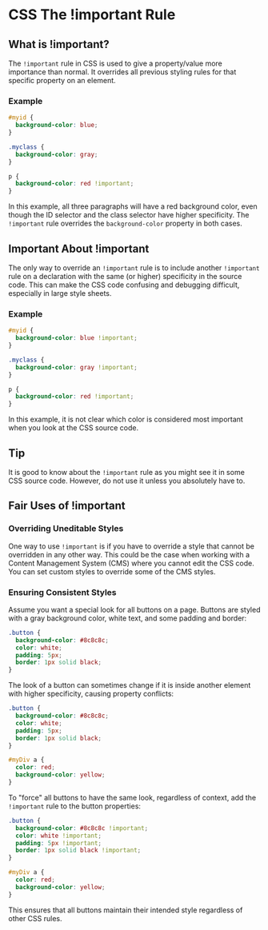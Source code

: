 # CSS The !important Rule
## What is !important?
The `!important` rule in CSS is used to give a property/value more importance than normal. It overrides all previous styling rules for that specific property on an element.
### Example

```css
#myid {
  background-color: blue;
}

.myclass {
  background-color: gray;
}

p {
  background-color: red !important;
}
```

In this example, all three paragraphs will have a red background color, even though the ID selector and the class selector have higher specificity. The `!important` rule overrides the `background-color` property in both cases.

## Important About !important

The only way to override an `!important` rule is to include another `!important` rule on a declaration with the same (or higher) specificity in the source code. This can make the CSS code confusing and debugging difficult, especially in large style sheets.

### Example

```css
#myid {
  background-color: blue !important;
}

.myclass {
  background-color: gray !important;
}

p {
  background-color: red !important;
}
```

In this example, it is not clear which color is considered most important when you look at the CSS source code.

## Tip

It is good to know about the `!important` rule as you might see it in some CSS source code. However, do not use it unless you absolutely have to.

## Fair Uses of !important

### Overriding Uneditable Styles

One way to use `!important` is if you have to override a style that cannot be overridden in any other way. This could be the case when working with a Content Management System (CMS) where you cannot edit the CSS code. You can set custom styles to override some of the CMS styles.

### Ensuring Consistent Styles

Assume you want a special look for all buttons on a page. Buttons are styled with a gray background color, white text, and some padding and border:

```css
.button {
  background-color: #8c8c8c;
  color: white;
  padding: 5px;
  border: 1px solid black;
}
```

The look of a button can sometimes change if it is inside another element with higher specificity, causing property conflicts:

```css
.button {
  background-color: #8c8c8c;
  color: white;
  padding: 5px;
  border: 1px solid black;
}

#myDiv a {
  color: red;
  background-color: yellow;
}
```

To "force" all buttons to have the same look, regardless of context, add the `!important` rule to the button properties:

```css
.button {
  background-color: #8c8c8c !important;
  color: white !important;
  padding: 5px !important;
  border: 1px solid black !important;
}

#myDiv a {
  color: red;
  background-color: yellow;
}
```

This ensures that all buttons maintain their intended style regardless of other CSS rules.

